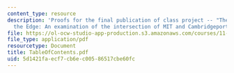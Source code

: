 ```yaml
---
content_type: resource
description: 'Proofs for the final publication of class project -- "The Future of
  the Edge: An examination of the intersection of MIT and Cambridgeport"'
file: https://ol-ocw-studio-app-production.s3.amazonaws.com/courses/11-332j-urban-design-fall-2003/5d1421faecf7cb6ec00586517cbe60fc_TableOfContents.pdf
file_type: application/pdf
resourcetype: Document
title: TableOfContents.pdf
uid: 5d1421fa-ecf7-cb6e-c005-86517cbe60fc
---
```

